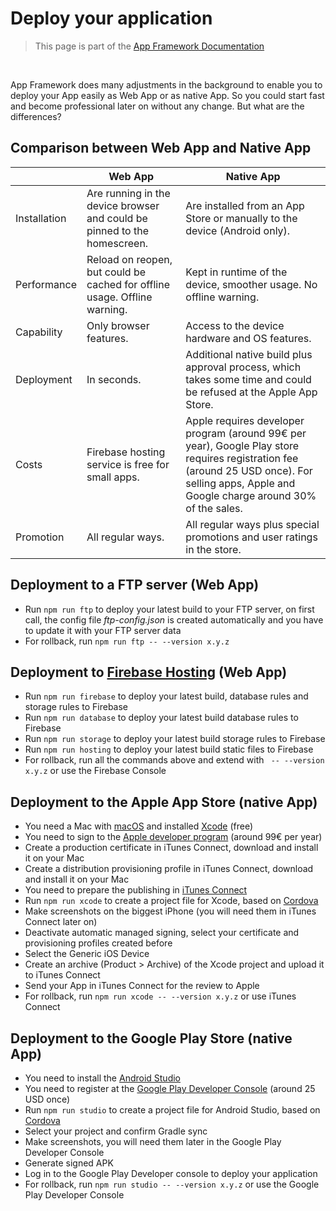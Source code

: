 # Deploy your application

> This page is part of the [App Framework Documentation](../DOCUMENTATION.md)

<br />

App Framework does many adjustments in the background to enable you to deploy your App easily as Web App or as native App. So you could start fast and become professional later on without any change. But what are the differences?

## Comparison between Web App and Native App

| &nbsp; |Web App|Native App|
|---|---|---|
|Installation|Are running in the device browser and could be pinned to the homescreen.|Are installed from an App Store or manually to the device (Android only).|
|Performance|Reload on reopen, but could be cached for offline usage. Offline warning.|Kept in runtime of the device, smoother usage. No offline warning.|
|Capability|Only browser features.|Access to the device hardware and OS features.|
|Deployment|In seconds.|Additional native build plus approval process, which takes some time and could be refused at the Apple App Store.|
|Costs|Firebase hosting service is free for small apps.|Apple requires developer program (around 99€ per year), Google Play store requires registration fee (around 25 USD once). For selling apps, Apple and Google charge around 30% of the sales.|
|Promotion|All regular ways.|All regular ways plus special promotions and user ratings in the store.|

## Deployment to a FTP server (Web App)

- Run `npm run ftp` to deploy your latest build to your FTP server, on first call, the config file *ftp-config.json* is created automatically and you have to update it with your FTP server data
- For rollback, run `npm run ftp -- --version x.y.z`

## Deployment to [Firebase Hosting](https://firebase.google.com/docs/hosting/) (Web App)

- Run `npm run firebase` to deploy your latest build, database rules and storage rules to Firebase
- Run `npm run database` to deploy your latest build database rules to Firebase
- Run `npm run storage` to deploy your latest build storage rules to Firebase
- Run `npm run hosting` to deploy your latest build static files to Firebase
- For rollback, run all the commands above and extend with ` -- --version x.y.z` or use the Firebase Console

## Deployment to the Apple App Store (native App)

- You need a Mac with [macOS](http://www.apple.com/de/macos/) and installed [Xcode](https://developer.apple.com/xcode/) (free)
- You need to sign to the [Apple developer program](https://developer.apple.com/programs/) (around 99€ per year)
- Create a production certificate in iTunes Connect, download and install it on your Mac
- Create a distribution provisioning profile in iTunes Connect, download and install it on your Mac
- You need to prepare the publishing in [iTunes Connect](https://itunesconnect.apple.com/)
- Run `npm run xcode` to create a project file for Xcode, based on [Cordova](https://cordova.apache.org/)
- Make screenshots on the biggest iPhone (you will need them in iTunes Connect later on)
- Deactivate automatic managed signing, select your certificate and provisioning profiles created before
- Select the Generic iOS Device
- Create an archive (Product > Archive) of the Xcode project and upload it to iTunes Connect
- Send your App in iTunes Connect for the review to Apple
- For rollback, run `npm run xcode -- --version x.y.z` or use iTunes Connect

## Deployment to the Google Play Store (native App)

- You need to install the [Android Studio](https://developer.android.com/studio/)
- You need to register at the [Google Play Developer Console](https://play.google.com/apps/publish/signup/) (around 25 USD once)
- Run `npm run studio` to create a project file for Android Studio, based on [Cordova](https://cordova.apache.org/)
- Select your project and confirm Gradle sync
- Make screenshots, you will need them later in the Google Play Developer Console
- Generate signed APK
- Log in to the Google Play Developer console to deploy your application
- For rollback, run `npm run studio -- --version x.y.z` or use the Google Play Developer Console
